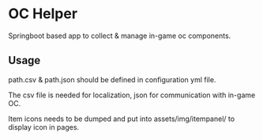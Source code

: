 # OC Helper
Springboot based app to collect & manage in-game oc components.

## Usage
path.csv & path.json should be defined in configuration yml file.

The csv file is needed for localization, json for communication with in-game OC.

Item icons needs to be dumped and put into assets/img/itempanel/ to display icon in pages.
